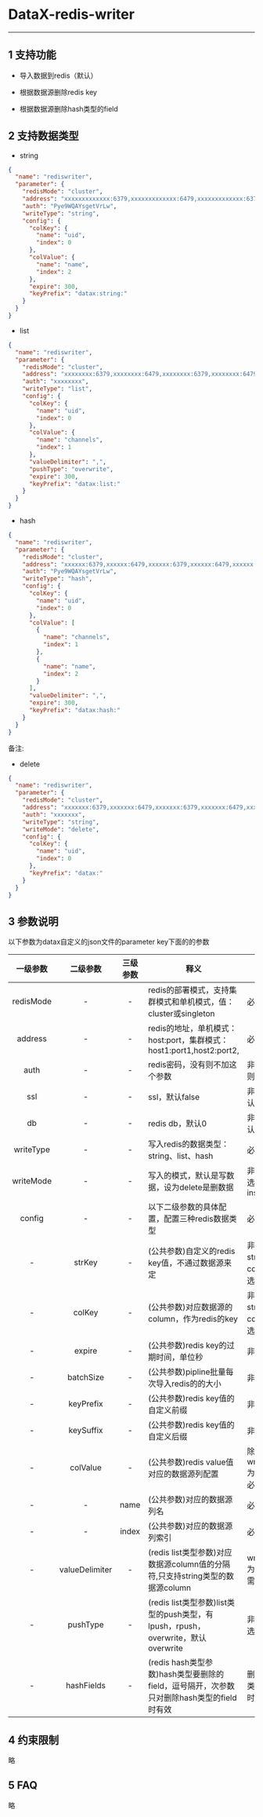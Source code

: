 # DataX-redis-writer

------------


## 1 支持功能

* 导入数据到redis（默认）

* 根据数据源删除redis key

* 根据数据源删除hash类型的field

## 2 支持数据类型

* string
```json
{
  "name": "rediswriter",
  "parameter": {
    "redisMode": "cluster",
    "address": "xxxxxxxxxxxxx:6379,xxxxxxxxxxxxx:6479,xxxxxxxxxxxxx:6379,xxxxxxxxxxxxx:6479,xxxxxxxxxxxxx:6379,xxxxxxxxxxxxx:6479",
    "auth": "Pye9WQAYsgetVrLw",
    "writeType": "string",
    "config": {
      "colKey": {
        "name": "uid",
        "index": 0
      },
      "colValue": {
        "name": "name",
        "index": 2
      },
      "expire": 300,
      "keyPrefix": "datax:string:"
    }
  }
}
```
* list
```json
{
  "name": "rediswriter",
  "parameter": {
    "redisMode": "cluster",
    "address": "xxxxxxxx:6379,xxxxxxxx:6479,xxxxxxxx:6379,xxxxxxxx:6479,xxxxxxxx:6379,xxxxxxxx:6479",
    "auth": "xxxxxxxx",
    "writeType": "list",
    "config": {
      "colKey": {
        "name": "uid",
        "index": 0
      },
      "colValue": {
        "name": "channels",
        "index": 1
      },
      "valueDelimiter": ",",
      "pushType": "overwrite",
      "expire": 300,
      "keyPrefix": "datax:list:"
    }
  }
}
```

* hash
```json
{
  "name": "rediswriter",
  "parameter": {
    "redisMode": "cluster",
    "address": "xxxxxx:6379,xxxxxx:6479,xxxxxx:6379,xxxxxx:6479,xxxxxx:6379,xxxxxx:6479",
    "auth": "Pye9WQAYsgetVrLw",
    "writeType": "hash",
    "config": {
      "colKey": {
        "name": "uid",
        "index": 0
      },
      "colValue": [
        {
          "name": "channels",
          "index": 1
        },
        {
          "name": "name",
          "index": 2
        }
      ],
      "valueDelimiter": ",",
      "expire": 300,
      "keyPrefix": "datax:hash:"
    }
  }
}
```


备注:
* delete
```json
{
  "name": "rediswriter",
  "parameter": {
    "redisMode": "cluster",
    "address": "xxxxxxx:6379,xxxxxxx:6479,xxxxxxx:6379,xxxxxxx:6479,xxxxxxx:6379,xxxxxxx:6479",
    "auth": "xxxxxxx",
    "writeType": "string",
    "writeMode": "delete",
    "config": {
      "colKey": {
        "name": "uid",
        "index": 0
      },
      "keyPrefix": "datax:"
    }
  }
}
```

## 3 参数说明
以下参数为datax自定义的json文件的parameter key下面的的参数

|一级参数|二级参数|三级参数|释义|备注|
|:--------:|:--------:|:--------:|--------|--------|
|redisMode|-|-|redis的部署模式，支持集群模式和单机模式，值：cluster或singleton|必需|
|address|-|-|redis的地址，单机模式：host:port，集群模式：host1:port1,host2:port2,|必需|
|auth|-|-|redis密码，没有则不加这个参数|非必需，有则填|
|ssl|-|-|ssl，默认false|非必需，默认false|
|db|-|-|redis db，默认0|非必需，默认0|
|writeType|-|-|写入redis的数据类型：string、list、hash|必需|
|writeMode|-|-|写入的模式，默认是写数据，设为delete是删数据|非必需可选，默认insert|
|config|-|-|以下二级参数的具体配置，配置三种redis数据类型|必需|
|-|strKey|-|(公共参数)自定义的redis key值，不通过数据源来定|非必需，strKey和colKey二选一|
|-|colKey|-|(公共参数)对应数据源的column，作为redis的key|非必需，strKey和colKey二选一|
|-|expire|-|(公共参数)redis key的过期时间，单位秒|非必需|
|-|batchSize|-|(公共参数)pipline批量每次导入redis的的大小|非必需|
|-|keyPrefix|-|(公共参数)redis key值的自定义前缀|非必需|
|-|keySuffix|-|(公共参数)redis key值的自定义后缀|非必需|
|-|colValue|-|(公共参数)redis value值对应的数据源列配置|除writeMode为delete时必需|
|-|-|name|(公共参数)对应的数据源列名|必需| 
|-|-|index|(公共参数)对应的数据源列索引|必需|
|-|valueDelimiter|-|(redis list类型参数)对应数据源column值的分隔符,只支持string类型的数据源column|writeType为list时必需|
|-|pushType|-|(redis list类型参数)list类型的push类型，有lpush，rpush，overwrite，默认overwrite|非必需，可选|
|-|hashFields|-|(redis hash类型参数)hash类型要删除的field，逗号隔开，次参数只对删除hash类型的field时有效|删除hash类型field时必需|

## 4 约束限制

略

## 5 FAQ

略

